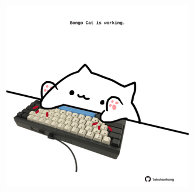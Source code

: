 <!-- built at 03/10/2021, 18:01:45 UTC -->
<p align="center">
  <img width="500" height="500" src="./ReadmeImage.svg">
</p>
